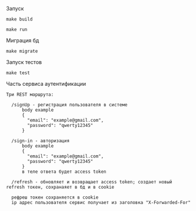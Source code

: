 Запуск 
  
    make build
  
    make run

Миграция бд

    make migrate

Запуск тестов

    make test

Часть сервиса аутентификации

    Три REST маршрута:
    
      /signUp - регистрация пользователя в системе
          body example
          {
            "email": "example@gmail.com",
            "password": "qwerty12345"
          }
          
      /sign-in - авторизация
          body example
          {
            "email": "example@gmail.com",
            "password": "qwerty12345"
          }
          в теле ответа будет access token
          
      /refresh - обновляет и возвращает access token; создает новый refresh токен, сохранаяет в бд и в cookie

      рефреш токен сохраняется в cookie
      ip адрес пользователя сервис получает из заголовка "X-Forwarded-For"

